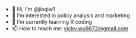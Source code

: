 - 👋 Hi, I’m @jiaqiw1
- 👀 I’m interested in policy analysis and marketing
- 🌱 I’m currently learning R coding
- 📫 How to reach me: vicky.wu9672@gmail.com

<!---
jiaqiw1/jiaqiw1 is a ✨ special ✨ repository because its `README.md` (this file) appears on your GitHub profile.
You can click the Preview link to take a look at your changes.
--->
